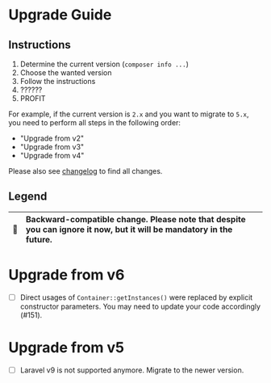 # Upgrade Guide

[include:file]: ../../docs/Shared/Upgrade.md
[//]: # (start: 5af9759519da3fa710fb21785e61682fda687a6ebdfb6f0dde4ed03162cb031d)
[//]: # (warning: Generated automatically. Do not edit.)

## Instructions

1. Determine the current version (`composer info ...`)
2. Choose the wanted version
3. Follow the instructions
4. ??????
5. PROFIT

For example, if the current version is `2.x` and you want to migrate to `5.x`, you need to perform all steps in the following order:

* "Upgrade from v2"
* "Upgrade from v3"
* "Upgrade from v4"

Please also see [changelog](https://github.com/LastDragon-ru/lara-asp/releases) to find all changes.

## Legend

| 🤝 | Backward-compatible change. Please note that despite you can ignore it now, but it will be mandatory in the future. |
|:--:|:--------------------------------------------------------------------------------------------------------------------|

[//]: # (end: 5af9759519da3fa710fb21785e61682fda687a6ebdfb6f0dde4ed03162cb031d)

# Upgrade from v6

[include:file]: ../../docs/Shared/Upgrade/FromV6.md
[//]: # (start: 8dae6cc48a78a268dcc7b747e512f85b410c9a9392ffac0734f4b17d390f1883)
[//]: # (warning: Generated automatically. Do not edit.)

* [ ] Direct usages of `Container::getInstances()` were replaced by explicit constructor parameters. You may need to update your code accordingly (#151).

[//]: # (end: 8dae6cc48a78a268dcc7b747e512f85b410c9a9392ffac0734f4b17d390f1883)

# Upgrade from v5

[include:file]: ../../docs/Shared/Upgrade/FromV5.md
[//]: # (start: 599c87007f162e34f4fd0c7874d4fcf8676e5d8c761d27a9456b284c7d1d12f2)
[//]: # (warning: Generated automatically. Do not edit.)

* [ ] Laravel v9 is not supported anymore. Migrate to the newer version.

[//]: # (end: 599c87007f162e34f4fd0c7874d4fcf8676e5d8c761d27a9456b284c7d1d12f2)

